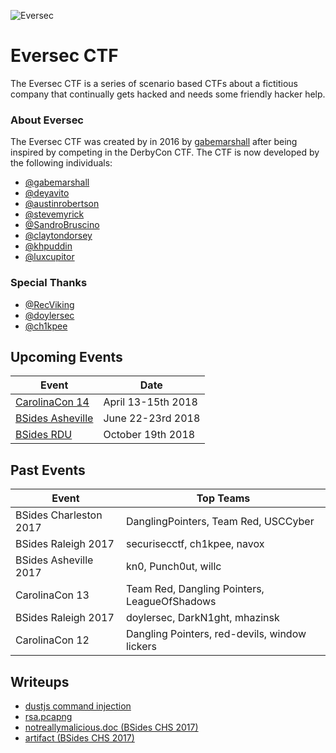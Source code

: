 ![](https://i.imgur.com/aFtJGM2.png "Eversec")

Eversec CTF
===========

The Eversec CTF is a series of scenario based CTFs about a fictitious company that continually gets hacked and needs some friendly hacker help.

### About Eversec

The Eversec CTF was created by in 2016 by [gabemarshall](https://www.twitter.com/gabemarshall) after being inspired by competing in the DerbyCon CTF. The CTF is now developed by the following individuals:

- [@gabemarshall](https://www.twitter.com/gabemarshall)
- [@deyavito](https://www.twitter.com/)
- [@austinrobertson](https://www.twitter.com/austinrobertson)
- [@stevemyrick](https://www.twitter.com/stevemyrick)
- [@SandroBruscino](https://www.twitter.com/SandroBruscino)
- [@claytondorsey](https://www.twitter.com/claytondorsey)
- [@khpuddin](https://www.twitter.com/khpuddin)
- [@luxcupitor](https://www.twitter.com/luxcupitor)

### Special Thanks

- [@RecViking](https://www.twitter.com/RecViking)
- [@doylersec](https://www.twitter.com/doylersec)
- [@ch1kpee](https://www.twitter.com/ch1kpee)


## Upcoming Events
| Event  | Date |
| ------------- | ------------- |
| [CarolinaCon 14](https://www.carolinacon.org)  | April 13-15th 2018 |
| [BSides Asheville](https://bsidesasheville.com/) | June 22-23rd 2018  |
| [BSides RDU](https://bsidesrdu.org/)|October 19th 2018|

## Past Events

| Event  | Top Teams |
| ------------- | ------------- |
|BSides Charleston 2017| DanglingPointers, Team Red, USCCyber|
|BSides Raleigh 2017| securisecctf, ch1kpee, navox|
|BSides Asheville 2017| kn0, Punch0ut, willc|
|CarolinaCon 13| Team Red, Dangling Pointers, LeagueOfShadows|
|BSides Raleigh 2017|doylersec, DarkN1ght, mhazinsk|
|CarolinaCon 12| Dangling Pointers, red-devils, window lickers

## Writeups
- [dustjs command injection](https://www.doyler.net/security-not-included/nodejs-code-injection)
- [rsa.pcapng](https://nbulischeck.io/ctf/bsides-chs-rsa-pcapng/)
- [notreallymalicious.doc (BSides CHS 2017)](https://nbulischeck.io/ctf/bsides-chs-maldoc/)
- [artifact (BSides CHS 2017)](https://nbulischeck.io/ctf/bsides-chs-artifact/)
